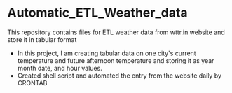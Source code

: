 # Automatic_ETL_Weather_data
This repository contains files for ETL weather data from wttr.in website and store it in tabular format 
* In this project, I am creating tabular data on one city's current temperature and future afternoon temperature and storing it as year month date, and hour values.
* Created shell script and automated the entry from the website daily by CRONTAB
